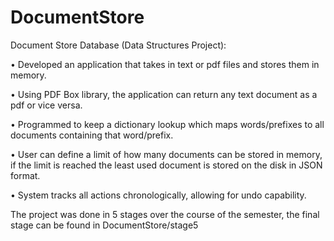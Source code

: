 # DocumentStore
Document Store Database (Data Structures Project):

• Developed an application that takes in text or pdf files and stores them in memory.

• Using PDF Box library, the application can return any text document as a pdf or vice versa.

• Programmed to keep a dictionary lookup which maps words/prefixes to all documents containing that word/prefix.

• User can define a limit of how many documents can be stored in memory, if the limit is reached the least used document is stored on the disk in JSON format.

• System tracks all actions chronologically, allowing for undo capability.

The project was done in 5 stages over the course of the semester, the final stage can be found in DocumentStore/stage5
